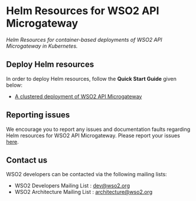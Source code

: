 # Helm Resources for WSO2 API Microgateway

*Helm Resources for container-based deployments of WSO2 API Microgateway in Kubernetes.*

## Deploy Helm resources

In order to deploy Helm resources, follow the **Quick Start Guide** given below:

* [A clustered deployment of WSO2 API Microgateway](helm/microgateway/README.md)

## Reporting issues

We encourage you to report any issues and documentation faults regarding Helm resources
for WSO2 API Microgateway. Please report your issues [here](https://github.com/wso2/kubernetes-microgateway/issues).

## Contact us

WSO2 developers can be contacted via the following mailing lists:

* WSO2 Developers Mailing List : [dev@wso2.org](mailto:dev@wso2.org)
* WSO2 Architecture Mailing List : [architecture@wso2.org](mailto:architecture@wso2.org)
